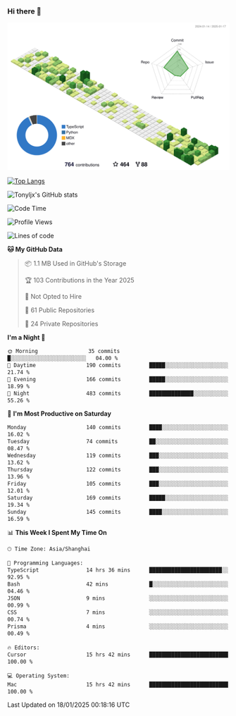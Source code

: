 ### Hi there 👋

![](./profile-3d-contrib/profile-green-animate.svg)

 

[![Top Langs](https://github-readme-stats.vercel.app/api/top-langs/?username=tonyljx)](https://github.com/anuraghazra/github-readme-stats)

![Tonyljx's GitHub stats](https://github-readme-stats.vercel.app/api?username=tonyljx&theme=default&show_icons=true)

 

<!--START_SECTION:waka-->
![Code Time](http://img.shields.io/badge/Code%20Time-1%2C131%20hrs%2025%20mins-blue)

![Profile Views](http://img.shields.io/badge/Profile%20Views-0-blue)

![Lines of code](https://img.shields.io/badge/From%20Hello%20World%20I%27ve%20Written-758.8%20thousand%20lines%20of%20code-blue)

**🐱 My GitHub Data** 

> 📦 1.1 MB Used in GitHub's Storage 
 > 
> 🏆 103 Contributions in the Year 2025
 > 
> 🚫 Not Opted to Hire
 > 
> 📜 61 Public Repositories 
 > 
> 🔑 24 Private Repositories 
 > 
**I'm a Night 🦉** 

```text
🌞 Morning                35 commits          █░░░░░░░░░░░░░░░░░░░░░░░░   04.00 % 
🌆 Daytime                190 commits         █████░░░░░░░░░░░░░░░░░░░░   21.74 % 
🌃 Evening                166 commits         █████░░░░░░░░░░░░░░░░░░░░   18.99 % 
🌙 Night                  483 commits         ██████████████░░░░░░░░░░░   55.26 % 
```
📅 **I'm Most Productive on Saturday** 

```text
Monday                   140 commits         ████░░░░░░░░░░░░░░░░░░░░░   16.02 % 
Tuesday                  74 commits          ██░░░░░░░░░░░░░░░░░░░░░░░   08.47 % 
Wednesday                119 commits         ███░░░░░░░░░░░░░░░░░░░░░░   13.62 % 
Thursday                 122 commits         ███░░░░░░░░░░░░░░░░░░░░░░   13.96 % 
Friday                   105 commits         ███░░░░░░░░░░░░░░░░░░░░░░   12.01 % 
Saturday                 169 commits         █████░░░░░░░░░░░░░░░░░░░░   19.34 % 
Sunday                   145 commits         ████░░░░░░░░░░░░░░░░░░░░░   16.59 % 
```


📊 **This Week I Spent My Time On** 

```text
🕑︎ Time Zone: Asia/Shanghai

💬 Programming Languages: 
TypeScript               14 hrs 36 mins      ███████████████████████░░   92.95 % 
Bash                     42 mins             █░░░░░░░░░░░░░░░░░░░░░░░░   04.46 % 
JSON                     9 mins              ░░░░░░░░░░░░░░░░░░░░░░░░░   00.99 % 
CSS                      7 mins              ░░░░░░░░░░░░░░░░░░░░░░░░░   00.74 % 
Prisma                   4 mins              ░░░░░░░░░░░░░░░░░░░░░░░░░   00.49 % 

🔥 Editors: 
Cursor                   15 hrs 42 mins      █████████████████████████   100.00 % 

💻 Operating System: 
Mac                      15 hrs 42 mins      █████████████████████████   100.00 % 
```


 Last Updated on 18/01/2025 00:18:16 UTC
<!--END_SECTION:waka-->
